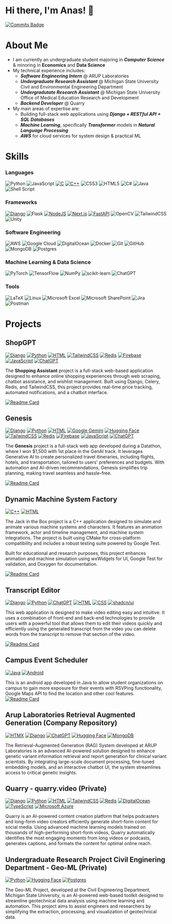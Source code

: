 # Hi there, I'm Anas! 👋

[![Commits Badge](https://badges.pufler.dev/commits/yearly/anashanishaaban)](https://badges.pufler.dev)

# About Me
- I am currently an undergraduate student majoring in ***Computer Science*** & minoring in **Economics** and **Data Science**
- My technical experience includes:
    - ***Software Engineering Intern*** @ ARUP Laboratories
    - ***Undergraduate Research Assistant*** @ Michigan State University Civil and Environmental Engineering Department
    - ***Undergradutate Research Assistant*** @ Michigan State University Office of Medical Education Research and Development
    - ***Backend Developer*** @ Quarry
- My main areas of expertise are:
    - Building full-stack web applications using ***Django + RESTful API + SQL Databases***
    - ***Machine Learning***, specifically ***Transformer*** models in ***Natural Language Processing***
    - ***AWS*** for cloud services for system design & practical ML
 
# Skills

### Languages

![Python](https://img.shields.io/badge/python-3670A0?style=for-the-badge&logo=python&logoColor=ffdd54)
![JavaScript](https://img.shields.io/badge/javascript-%23323330.svg?style=for-the-badge&logo=javascript&logoColor=%23F7DF1E)
[![C](https://img.shields.io/badge/C-00599C?logo=c&logoColor=white)](#)
[![C++](https://img.shields.io/badge/C++-%2300599C.svg?logo=c%2B%2B&logoColor=white)](#)
![CSS3](https://img.shields.io/badge/css3-%231572B6.svg?style=for-the-badge&logo=css3&logoColor=white)
![HTML5](https://img.shields.io/badge/html5-%23E34F26.svg?style=for-the-badge&logo=html5&logoColor=white)
![C#](https://img.shields.io/badge/c%23-%23239120.svg?style=for-the-badge&logo=csharp&logoColor=white)
![Java](https://img.shields.io/badge/java-%23ED8B00.svg?style=for-the-badge&logo=openjdk&logoColor=white)
![Shell Script](https://img.shields.io/badge/shell_script-%23121011.svg?style=for-the-badge&logo=gnu-bash&logoColor=white)

### Frameworks

[![Django](https://img.shields.io/badge/Django-%23092E20.svg?logo=django&logoColor=white)](#)
![Flask](https://img.shields.io/badge/flask-%23000.svg?style=for-the-badge&logo=flask&logoColor=white)
[![NodeJS](https://img.shields.io/badge/Node.js-6DA55F?logo=node.js&logoColor=white)](#)
[![Next.js](https://img.shields.io/badge/Next.js-black?logo=next.js&logoColor=white)](#)
[![FastAPI](https://img.shields.io/badge/FastAPI-009485.svg?logo=fastapi&logoColor=white)](#)
![OpenCV](https://img.shields.io/badge/opencv-%23white.svg?style=for-the-badge&logo=opencv&logoColor=white)
![TailwindCSS](https://img.shields.io/badge/tailwindcss-%2338B2AC.svg?style=for-the-badge&logo=tailwind-css&logoColor=white)
![Unity](https://img.shields.io/badge/unity-%23000000.svg?style=for-the-badge&logo=unity&logoColor=white)

### Software Engineering

![AWS](https://img.shields.io/badge/AWS-%23FF9900.svg?style=for-the-badge&logo=amazon-aws&logoColor=white)
![Google Cloud](https://img.shields.io/badge/GoogleCloud-%234285F4.svg?style=for-the-badge&logo=google-cloud&logoColor=white)
![DigitalOcean](https://img.shields.io/badge/DigitalOcean-%230167ff.svg?style=for-the-badge&logo=digitalOcean&logoColor=white)
![Docker](https://img.shields.io/badge/docker-%230db7ed.svg?style=for-the-badge&logo=docker&logoColor=white)
![Git](https://img.shields.io/badge/git-%23F05033.svg?style=for-the-badge&logo=git&logoColor=white)
![GitHub](https://img.shields.io/badge/github-%23121011.svg?style=for-the-badge&logo=github&logoColor=white)
![MongoDB](https://img.shields.io/badge/MongoDB-%234ea94b.svg?style=for-the-badge&logo=mongodb&logoColor=white)
![Postgres](https://img.shields.io/badge/postgres-%23316192.svg?style=for-the-badge&logo=postgresql&logoColor=white)

### Machine Learning & Data Science

![PyTorch](https://img.shields.io/badge/PyTorch-%23EE4C2C.svg?style=for-the-badge&logo=PyTorch&logoColor=white)
![TensorFlow](https://img.shields.io/badge/TensorFlow-%23FF6F00.svg?style=for-the-badge&logo=TensorFlow&logoColor=white)
![NumPy](https://img.shields.io/badge/numpy-%23013243.svg?style=for-the-badge&logo=numpy&logoColor=white)
![scikit-learn](https://img.shields.io/badge/scikit--learn-%23F7931E.svg?style=for-the-badge&logo=scikit-learn&logoColor=white)
![ChatGPT](https://img.shields.io/badge/chatGPT-74aa9c?style=for-the-badge&logo=openai&logoColor=white)

### Tools

![LaTeX](https://img.shields.io/badge/latex-%23008080.svg?style=for-the-badge&logo=latex&logoColor=white)
![Linux](https://img.shields.io/badge/Linux-FCC624?style=for-the-badge&logo=linux&logoColor=black)
![Microsoft Excel](https://img.shields.io/badge/Microsoft_Excel-217346?style=for-the-badge&logo=microsoft-excel&logoColor=white)
![Microsoft SharePoint ](https://img.shields.io/badge/Microsoft_SharePoint-0078D4?style=for-the-badge&logo=microsoft-sharepoint&logoColor=white)
![Jira](https://img.shields.io/badge/jira-%230A0FFF.svg?style=for-the-badge&logo=jira&logoColor=white)
![Postman](https://img.shields.io/badge/Postman-FF6C37?style=for-the-badge&logo=postman&logoColor=white)

# Projects

## ShopGPT

[![Django](https://img.shields.io/badge/Django-%23092E20.svg?logo=django&logoColor=white)](#) [![Python](https://img.shields.io/badge/Python-3776AB?logo=python&logoColor=fff)](#)
 [![HTML](https://img.shields.io/badge/HTML-%23E34F26.svg?logo=html5&logoColor=white)](#)
 [![TailwindCSS](https://img.shields.io/badge/Tailwind%20CSS-%2338B2AC.svg?logo=tailwind-css&logoColor=white)](#) [![Redis](https://img.shields.io/badge/Redis-%23DD0031.svg?logo=redis&logoColor=white)](#) [![Firebase](https://img.shields.io/badge/Firebase-039BE5?logo=Firebase&logoColor=white)](#) [![JavaScript](https://img.shields.io/badge/JavaScript-F7DF1E?logo=javascript&logoColor=000)](#) [![ChatGPT](https://img.shields.io/badge/ChatGPT-74aa9c?logo=openai&logoColor=white)](#)

The **Shopping Assistant** project is a full-stack web-based application designed to enhance online shopping experiences through web scraping, chatbot assistance, and wishlist management. Built using Django, Celery, Redis, and TailwindCSS, this project provides real-time price tracking, automated notifications, and a chatbot interface.

[![Readme Card](https://github-readme-stats.vercel.app/api/pin/?username=MSU-AI&repo=shopping-assistant&theme=dark)](https://github.com/MSU-AI/shopping-assistant)

## Genesis

[![Django](https://img.shields.io/badge/Django-%23092E20.svg?logo=django&logoColor=white)](#) [![Python](https://img.shields.io/badge/Python-3776AB?logo=python&logoColor=fff)](#)
 [![HTML](https://img.shields.io/badge/HTML-%23E34F26.svg?logo=html5&logoColor=white)](#) [![Google Gemini](https://img.shields.io/badge/Google%20Gemini-886FBF?logo=googlegemini&logoColor=fff)](#) [![Hugging Face](https://img.shields.io/badge/Hugging%20Face-FFD21E?logo=huggingface&logoColor=000)](#)
 [![TailwindCSS](https://img.shields.io/badge/Tailwind%20CSS-%2338B2AC.svg?logo=tailwind-css&logoColor=white)](#) [![Redis](https://img.shields.io/badge/Redis-%23DD0031.svg?logo=redis&logoColor=white)](#) [![Firebase](https://img.shields.io/badge/Firebase-039BE5?logo=Firebase&logoColor=white)](#) [![JavaScript](https://img.shields.io/badge/JavaScript-F7DF1E?logo=javascript&logoColor=000)](#) [![ChatGPT](https://img.shields.io/badge/ChatGPT-74aa9c?logo=openai&logoColor=white)](#) 

The **Genesis** project is a full-stack web app developed during a Datathon, where I won $1,500 with 1st place in the GenAI track. It leverages Generative AI to create personalized travel itineraries, including flights, hotels, and transportation, tailored to users' preferences and budgets. With automation and AI-driven recommendations, Genesis simplifies trip planning, making travel seamless and hassle-free.

[![Readme Card](https://github-readme-stats.vercel.app/api/pin/?username=anashanishaaban&repo=Genesis-Datathon&theme=dark)](https://github.com/anashanishaaban/Genesis-Datathon)

## Dynamic Machine System Factory

[![C++](https://img.shields.io/badge/C++-%2300599C.svg?logo=c%2B%2B&logoColor=white)](#) [![HTML](https://img.shields.io/badge/HTML-%23E34F26.svg?logo=html5&logoColor=white)](#)

The Jack in the Box project is a C++ application designed to simulate and animate various machine systems and characters. It features an animation framework, actor and timeline management, and machine system integrations. The project is built using CMake for cross-platform compatibility and includes a robust testing suite powered by Google Test.

Built for educational and research purposes, this project enhances animation and machine simulation using wxWidgets for UI, Google Test for validation, and Doxygen for documentation.

[![Readme Card](https://github-readme-stats.vercel.app/api/pin/?username=anashanishaaban&repo=JackInTheBox&theme=dark)](https://github.com/anashanishaaban/JackInTheBox)

## Transcript Editor

[![Django](https://img.shields.io/badge/Django-%23092E20.svg?logo=django&logoColor=white)](#) [![Python](https://img.shields.io/badge/Python-3776AB?logo=python&logoColor=fff)](#) [![ChatGPT](https://img.shields.io/badge/ChatGPT-74aa9c?logo=openai&logoColor=white)](#) [![HTML](https://img.shields.io/badge/HTML-%23E34F26.svg?logo=html5&logoColor=white)](#)
[![CSS](https://img.shields.io/badge/CSS-1572B6?logo=css3&logoColor=fff)](#) [![shadcn/ui](https://img.shields.io/badge/shadcn%2Fui-000?logo=shadcnui&logoColor=fff)](#) 

This web application is designed to make video editing easy and intuitive. It uses a combination of front-end and back-end technologies to provide users with a powerful tool that allows them to edit their videos quickly and efficiently using the generated transcript from the video you can delete words from the transcript to remove that section of the video.

[![Readme Card](https://github-readme-stats.vercel.app/api/pin/?username=MSU-AI&repo=transcript-editor&theme=dark)](https://github.com/anashanishaaban/transcript-editor)

## Campus Event Scheduler 

[![Java](https://img.shields.io/badge/Java-%23ED8B00.svg?logo=openjdk&logoColor=white)](#)  [![Android](https://img.shields.io/badge/Android-3DDC84?logo=android&logoColor=white)](#)

This is an android app developed in Java to allow student organizations on campus to gain more exposure for their events with RSVPing functionality, Google Maps API to find the location and other cool features.
[![Readme Card](https://github-readme-stats.vercel.app/api/pin/?username=anashanishaaban&repo=CampusScheduling&theme=dark)](https://github.com/anashanishaaban/CampusScheduling)

## Arup Laboratories Retrieval Augmented Generation (Company Repository)

[![HTMX](https://img.shields.io/badge/HTMX-36C?logo=htmx&logoColor=fff)](#) [![Django](https://img.shields.io/badge/Django-%23092E20.svg?logo=django&logoColor=white)](#)  [![ChatGPT](https://img.shields.io/badge/ChatGPT-74aa9c?logo=openai&logoColor=white)](#) [![Hugging Face](https://img.shields.io/badge/Hugging%20Face-FFD21E?logo=huggingface&logoColor=000)](#) [![MongoDB](https://img.shields.io/badge/MongoDB-%234ea94b.svg?logo=mongodb&logoColor=white)](#)

The Retrieval-Augmented Generation (RAG) System developed at ARUP Laboratories is an advanced AI-powered solution designed to enhance genetic variant information retrieval and report generation for clinical variant scientists. By integrating large-scale document processing, fine-tuned embedding models, and an interactive chatbot UI, the system streamlines access to critical genetic insights.

## Quarry - quarry.video (Private)

[![Django](https://img.shields.io/badge/Django-%23092E20.svg?logo=django&logoColor=white)](#) [![Python](https://img.shields.io/badge/Python-3776AB?logo=python&logoColor=fff)](#)
 [![HTML](https://img.shields.io/badge/HTML-%23E34F26.svg?logo=html5&logoColor=white)](#)
 [![TailwindCSS](https://img.shields.io/badge/Tailwind%20CSS-%2338B2AC.svg?logo=tailwind-css&logoColor=white)](#) [![Redis](https://img.shields.io/badge/Redis-%23DD0031.svg?logo=redis&logoColor=white)](#) [![DigitalOcean](https://img.shields.io/badge/DigitalOcean-%230167ff.svg?logo=digitalOcean&logoColor=white)](#) [![TypeScript](https://img.shields.io/badge/TypeScript-3178C6?logo=typescript&logoColor=fff)](#) [![Microsoft Azure](https://custom-icon-badges.demolab.com/badge/Microsoft%20Azure-0089D6?logo=msazure&logoColor=white)](#)

Quarry is an AI-powered content creation platform that helps podcasters and long-form video creators efficiently generate short-form content for social media. Using advanced machine learning models trained on thousands of high-performing short-form videos, Quarry automatically identifies the most engaging moments from long videos or podcasts, generates captions, and formats the content for optimal online reach.

## Undergraduate Research Project Civil Enginering Department - Geo-ML (Private)

[![Python](https://img.shields.io/badge/Python-3776AB?logo=python&logoColor=fff)](#) [![Hugging Face](https://img.shields.io/badge/Hugging%20Face-FFD21E?logo=huggingface&logoColor=000)](#) [![Postgres](https://img.shields.io/badge/Postgres-%23316192.svg?logo=postgresql&logoColor=white)](#) 

The Geo-ML Project, developed at the Civil Engineering Department, Michigan State University, is an AI-powered web-based toolkit designed to streamline geotechnical data analysis using machine learning and automation. This project aims to assist engineers and researchers by simplifying the extraction, processing, and visualization of geotechnical data.

